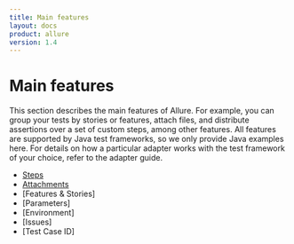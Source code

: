 ```yaml
---
title: Main features
layout: docs
product: allure
version: 1.4
---
```


# Main features

This section describes the main features of Allure. For example, you can group your tests by stories or features, attach files, and distribute assertions over a set of custom steps, among other features. All features are supported by Java test frameworks, so we only provide Java examples here. For details on how a particular adapter works with the test framework of your choice, refer to the adapter guide.

 * [Steps](steps)
 * [Attachments](attachments)
 * [Features & Stories]
 * [Parameters]
 * [Environment]
 * [Issues]
 * [Test Case ID]